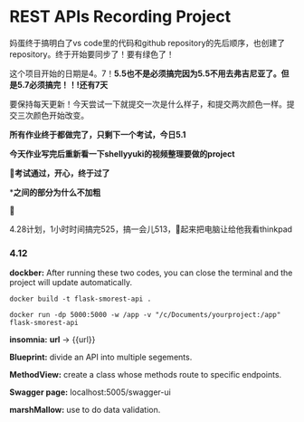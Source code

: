 # REST APIs Recording Project


妈蛋终于搞明白了vs code里的代码和github repository的先后顺序，也创建了repository。终于开始要同步了！要有绿色了！

这个项目开始的日期是4。7！**5.5也不是必须搞完因为5.5不用去弗吉尼亚了。但是5.7必须搞完！！!还有7天**

要保持每天更新！今天尝试一下就提交一次是什么样子，和提交两次颜色一样。提交三次颜色开始改变。

**所有作业终于都做完了，只剩下一个考试，今日5.1**

**今天作业写完后重新看一下shellyyuki的视频整理要做的project**

**🍐考试通过，开心，终于过了**

***之间的部分为什么不加粗**

**🍐**

4.28计划，1小时时间搞完525，搞一会儿513，🍐起来把电脑让给他我看thinkpad


### 4.12

 **dockber:** After running these two codes, you can close the terminal and the project will update automatically.
```
docker build -t flask-smorest-api . 
```
 ```
 docker run -dp 5000:5000 -w /app -v "/c/Documents/yourproject:/app" flask-smorest-api
 ```


        
        
         

**insomnia:**  **url** -> {{url}} 

**Blueprint:** divide an API into multiple segements.

**MethodView:** create a class whose methods route to specific endpoints.

**Swagger page:** localhost:5005/swagger-ui

**marshMallow:** use to do data validation.